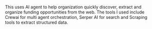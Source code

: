 This uses AI agent to help organization quickly discover, extract and organize funding opportunities from the web. 
The tools I used include Crewai for multi agent orchestration, Serper AI for search and Scraping tools to extract structured data. 
